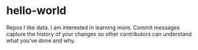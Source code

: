 # hello-world
Repos
I like data.
I am interested in learning more.
Commit messages capture the history of your changes so other contributors can understand what you've done and why.
